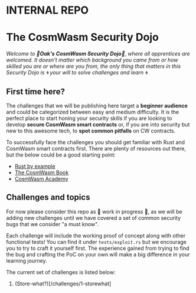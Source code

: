 # INTERNAL REPO

# The CosmWasm Security Dojo

*Welcome to :japanese_castle:**Oak's CosmWasm Security Dojo**:japanese_castle:, where all apprentices are welcomed. It doesn't matter which background you came from or how skilled you are or where are you from, the only thing that matters in this Security Dojo is :cyclone: your will to solve challenges and learn :cyclone:*

## First time here?

The challenges that we will be publishing here target a **beginner audience** and could be categorized between easy and medium difficulty. It is the perfect place to start honing your security skills if you are looking to develop **secure CosmWasm smart contracts** or, if you are into security but new to this awesome tech, to **spot common pitfalls** on CW contracts.

To successfully face the challenges you should get familiar with Rust and CosmWasm smart contracts first. There are plenty of resources out there, but the below could be a good starting point:

- [Rust by example](https://doc.rust-lang.org/rust-by-example/index.html)
- [The CosmWasm Book](https://book.cosmwasm.com/)
- [CosmWasm Academy](https://cosmwasm.getlearnworlds.com/)

## Challenges and topics

For now please consider this repo as :construction: work in progress :construction:, as we will be adding new challenges until we have covered a set of common security bugs that we consider "a must know".

Each challenge will include the working proof of concept along with other functional tests! You can find it under `tests/exploit.rs` but we encourage you to try to craft it yourself first. The experience gained from trying to find the bug and crafting the PoC on your own will make a big difference in your learning journey.

The current set of challenges is listed below:

1. (Store-what?)[/challenges/1-storewhat]
